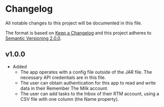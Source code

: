 # Changelog
All notable changes to this project will be documented in this file.

The format is based on [Keep a Changelog][1] and this project adheres to 
[Semantic Versioning 2.0.0][2].

## v1.0.0
* Added
    * The app operates with a config file outside of the JAR file. The necessary API credentials are in this file.
    * The user can obtain authentication for this app to read and write data in their Remember The Milk account.
    * The user can add tasks to the Inbox of their RTM account, using a CSV 
      file with one column (the Name property).


[1]: https://keepachangelog.com/en/1.0.0/
[2]: https://semver.org/
